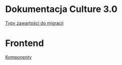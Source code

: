 # Dokumentacja Culture 3.0

[Typy zawartości do migracji](docs/Typy-zawartosci-migracja.md)

# Frontend

[Komponenty](docs/Frontend-komponenty.md)


